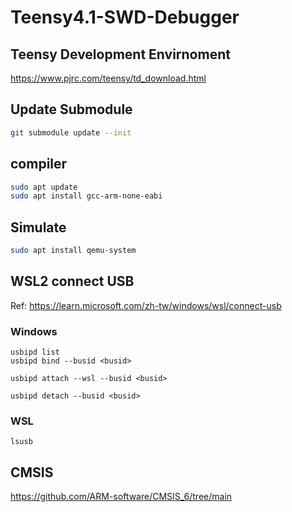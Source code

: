 # Teensy4.1-SWD-Debugger

## Teensy Development Envirnoment

https://www.pjrc.com/teensy/td_download.html

## Update Submodule

```bash
git submodule update --init
```

## compiler

```bash
sudo apt update
sudo apt install gcc-arm-none-eabi
```

## Simulate

```bash
sudo apt install qemu-system
```

## WSL2 connect USB

Ref: https://learn.microsoft.com/zh-tw/windows/wsl/connect-usb

### Windows

```shell
usbipd list
usbipd bind --busid <busid>
```

```shell
usbipd attach --wsl --busid <busid>
```

```shell
usbipd detach --busid <busid>
```

### WSL

```shell
lsusb
```

## CMSIS

https://github.com/ARM-software/CMSIS_6/tree/main
